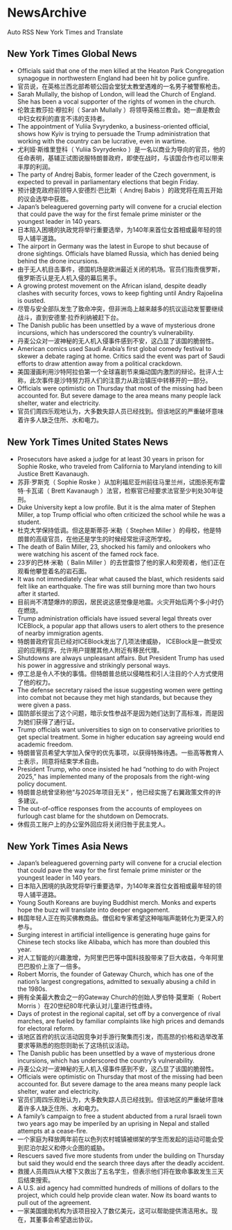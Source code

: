 # NewsArchive
Auto RSS New York Times and Translate

## New York Times Global News
* Officials said that one of the men killed at the Heaton Park Congregation synagogue in northwestern England had been hit by police gunfire.
* 官员说，在英格兰西北部希顿公园会堂犹太教堂遇难的一名男子被警察枪击。
* Sarah Mullally, the bishop of London, will lead the Church of England. She has been a vocal supporter of the rights of women in the church.
* 伦敦主教莎拉·穆拉利（ Sarah Mullally ）将领导英格兰教会。她一直是教会中妇女权利的直言不讳的支持者。
* The appointment of Yuliia Svyrydenko, a business-oriented official, shows how Kyiv is trying to persuade the Trump administration that working with the country can be lucrative, even in wartime.
* 尤利娅·斯维里登科（ Yuliia Svyrydenko ）是一名以商业为导向的官员，他的任命表明，基辅正试图说服特朗普政府，即使在战时，与该国合作也可以带来丰厚的利润。
* The party of Andrej Babis, former leader of the Czech government, is expected to prevail in parliamentary elections that begin Friday.
* 预计捷克政府前领导人安德烈·巴比斯（ Andrej Babis ）的政党将在周五开始的议会选举中获胜。
* Japan’s beleaguered governing party will convene for a crucial election that could pave the way for the first female prime minister or the youngest leader in 140 years.
* 日本陷入困境的执政党将举行重要选举，为140年来首位女首相或最年轻的领导人铺平道路。
* The airport in Germany was the latest in Europe to shut because of drone sightings. Officials have blamed Russia, which has denied being behind the drone incursions.
* 由于无人机目击事件，德国机场是欧洲最近关闭的机场。官员们指责俄罗斯，俄罗斯否认是无人机入侵的幕后黑手。
* A growing protest movement on the African island, despite deadly clashes with security forces, vows to keep fighting until Andry Rajoelina is ousted.
* 尽管与安全部队发生了致命冲突，但非洲岛上越来越多的抗议运动发誓要继续战斗，直到安德里·拉乔利纳被赶下台。
* The Danish public has been unsettled by a wave of mysterious drone incursions, which has underscored the country’s vulnerability.
* 丹麦公众对一波神秘的无人机入侵事件感到不安，这凸显了该国的脆弱性。
* American comics used Saudi Arabia’s first global comedy festival to skewer a debate raging at home. Critics said the event was part of Saudi efforts to draw attention away from a political crackdown.
* 美国漫画利用沙特阿拉伯第一个全球喜剧节来煽动国内激烈的辩论。批评人士称，此次事件是沙特努力将人们的注意力从政治镇压中转移开的一部分。
* Officials were optimistic on Thursday that most of the missing had been accounted for. But severe damage to the area means many people lack shelter, water and electricity.
* 官员们周四乐观地认为，大多数失踪人员已经找到。但该地区的严重破坏意味着许多人缺乏住所、水和电力。

## New York Times United States News
* Prosecutors have asked a judge for at least 30 years in prison for Sophie Roske, who traveled from California to Maryland intending to kill Justice Brett Kavanaugh.
* 苏菲·罗斯克（ Sophie Roske ）从加利福尼亚州前往马里兰州，试图杀死布雷特·卡瓦诺（ Brett Kavanaugh ）法官，检察官已经要求法官至少判处30年徒刑。
* Duke University kept a low profile. But it is the alma mater of Stephen Miller, a top Trump official who often criticized the school while he was a student.
* 杜克大学保持低调。但这是斯蒂芬·米勒（ Stephen Miller ）的母校，他是特朗普的高级官员，在他还是学生的时候经常批评这所学校。
* The death of Balin Miller, 23, shocked his family and onlookers who were watching his ascent of the famed rock face.
* 23岁的巴林·米勒（ Balin Miller ）的去世震惊了他的家人和旁观者，他们正在观看他攀登着名的岩石面。
* It was not immediately clear what caused the blast, which residents said felt like an earthquake. The fire was still burning more than two hours after it started.
* 目前尚不清楚爆炸的原因，居民说这感觉像是地震。火灾开始后两个多小时仍在燃烧。
* Trump administration officials have issued several legal threats over ICEBlock, a popular app that allows users to alert others to the presence of nearby immigration agents.
* 特朗普政府官员已经对ICEBlock发出了几项法律威胁， ICEBlock是一款受欢迎的应用程序，允许用户提醒其他人附近有移民代理。
* Shutdowns are always unpleasant affairs. But President Trump has used his power in aggressive and strikingly personal ways.
* 停工总是令人不快的事情。但特朗普总统以侵略性和引人注目的个人方式使用了他的权力。
* The defense secretary raised the issue suggesting women were getting into combat not because they met high standards, but because they were given a pass.
* 国防部长提出了这个问题，暗示女性参战不是因为她们达到了高标准，而是因为她们获得了通行证。
* Trump officials want universities to sign on to conservative priorities to get special treatment. Some in higher education say agreeing would end academic freedom.
* 特朗普官员希望大学加入保守的优先事项，以获得特殊待遇。一些高等教育人士表示，同意将结束学术自由。
* President Trump, who once insisted he had “nothing to do with Project 2025,” has implemented many of the proposals from the right-wing policy document.
* 特朗普总统曾坚称他“与2025年项目无关” ，他已经实施了右翼政策文件的许多建议。
* The out-of-office responses from the accounts of employees on furlough cast blame for the shutdown on Democrats.
* 休假员工账户上的办公室外回应将关闭归咎于民主党人。

## New York Times Asia News
* Japan’s beleaguered governing party will convene for a crucial election that could pave the way for the first female prime minister or the youngest leader in 140 years.
* 日本陷入困境的执政党将举行重要选举，为140年来首位女首相或最年轻的领导人铺平道路。
* Young South Koreans are buying Buddhist merch. Monks and experts hope the buzz will translate into deeper engagement.
* 韩国年轻人正在购买佛教商品。僧侣和专家希望这种嗡嗡声能转化为更深入的参与。
* Surging interest in artificial intelligence is generating huge gains for Chinese tech stocks like Alibaba, which has more than doubled this year.
* 对人工智能的兴趣激增，为阿里巴巴等中国科技股带来了巨大收益，今年阿里巴巴股价上涨了一倍多。
* Robert Morris, the founder of Gateway Church, which has one of the nation’s largest congregations, admitted to sexually abusing a child in the 1980s.
* 拥有全美最大教会之一的Gateway Church的创始人罗伯特·莫里斯（ Robert Morris ）在20世纪80年代承认对儿童进行性虐待。
* Days of protest in the regional capital, set off by a convergence of rival marches, are fueled by familiar complaints like high prices and demands for electoral reform.
* 该地区首府的抗议活动因竞争对手游行聚集而引发，而高昂的价格和选举改革要求等熟悉的抱怨则助长了这场抗议活动。
* The Danish public has been unsettled by a wave of mysterious drone incursions, which has underscored the country’s vulnerability.
* 丹麦公众对一波神秘的无人机入侵事件感到不安，这凸显了该国的脆弱性。
* Officials were optimistic on Thursday that most of the missing had been accounted for. But severe damage to the area means many people lack shelter, water and electricity.
* 官员们周四乐观地认为，大多数失踪人员已经找到。但该地区的严重破坏意味着许多人缺乏住所、水和电力。
* A family’s campaign to free a student abducted from a rural Israeli town two years ago may be imperiled by an uprising in Nepal and stalled attempts at a cease-fire.
* 一个家庭为释放两年前在以色列农村城镇被绑架的学生而发起的运动可能会受到尼泊尔起义和停火企图的威胁。
* Rescuers saved five more students from under the building on Thursday but said they would end the search three days after the deadly accident.
* 救援人员周四从大楼下又救出了五名学生，但表示他们将在致命事故发生三天后结束搜索。
* A U.S. aid agency had committed hundreds of millions of dollars to the project, which could help provide clean water. Now its board wants to pull out of the agreement.
* 一家美国援助机构为该项目投入了数亿美元，这可以帮助提供清洁用水。现在，其董事会希望退出协议。

